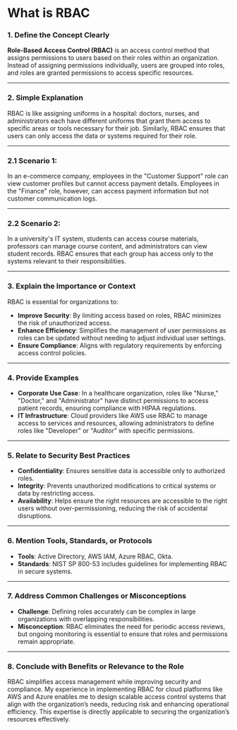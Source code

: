 # What is RBAC

### 1. Define the Concept Clearly  
**Role-Based Access Control (RBAC)** is an access control method that assigns permissions to users based on their roles within an organization. Instead of assigning permissions individually, users are grouped into roles, and roles are granted permissions to access specific resources.

---

### 2. Simple Explanation  
RBAC is like assigning uniforms in a hospital: doctors, nurses, and administrators each have different uniforms that grant them access to specific areas or tools necessary for their job. Similarly, RBAC ensures that users can only access the data or systems required for their role.

---

### 2.1 Scenario 1:  
In an e-commerce company, employees in the "Customer Support" role can view customer profiles but cannot access payment details. Employees in the "Finance" role, however, can access payment information but not customer communication logs.

---

### 2.2 Scenario 2:  
In a university's IT system, students can access course materials, professors can manage course content, and administrators can view student records. RBAC ensures that each group has access only to the systems relevant to their responsibilities.

---

### 3. Explain the Importance or Context  
RBAC is essential for organizations to:  
- **Improve Security**: By limiting access based on roles, RBAC minimizes the risk of unauthorized access.  
- **Enhance Efficiency**: Simplifies the management of user permissions as roles can be updated without needing to adjust individual user settings.  
- **Ensure Compliance**: Aligns with regulatory requirements by enforcing access control policies.

---

### 4. Provide Examples  
- **Corporate Use Case**: In a healthcare organization, roles like "Nurse," "Doctor," and "Administrator" have distinct permissions to access patient records, ensuring compliance with HIPAA regulations.  
- **IT Infrastructure**: Cloud providers like AWS use RBAC to manage access to services and resources, allowing administrators to define roles like "Developer" or "Auditor" with specific permissions.

---

### 5. Relate to Security Best Practices  
- **Confidentiality**: Ensures sensitive data is accessible only to authorized roles.  
- **Integrity**: Prevents unauthorized modifications to critical systems or data by restricting access.  
- **Availability**: Helps ensure the right resources are accessible to the right users without over-permissioning, reducing the risk of accidental disruptions.

---

### 6. Mention Tools, Standards, or Protocols  
- **Tools**: Active Directory, AWS IAM, Azure RBAC, Okta.  
- **Standards**: NIST SP 800-53 includes guidelines for implementing RBAC in secure systems.  

---

### 7. Address Common Challenges or Misconceptions  
- **Challenge**: Defining roles accurately can be complex in large organizations with overlapping responsibilities.  
- **Misconception**: RBAC eliminates the need for periodic access reviews, but ongoing monitoring is essential to ensure that roles and permissions remain appropriate.

---

### 8. Conclude with Benefits or Relevance to the Role  
RBAC simplifies access management while improving security and compliance. My experience in implementing RBAC for cloud platforms like AWS and Azure enables me to design scalable access control systems that align with the organization’s needs, reducing risk and enhancing operational efficiency. This expertise is directly applicable to securing the organization’s resources effectively.
